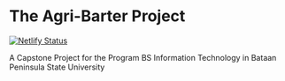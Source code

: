 # The Agri-Barter Project

[![Netlify Status](https://api.netlify.com/api/v1/badges/907ad6ad-b59c-469a-961d-7a1964e50a51/deploy-status)](https://app.netlify.com/sites/agri-barter/deploys)

A Capstone Project for the Program BS Information Technology in Bataan Peninsula State University
